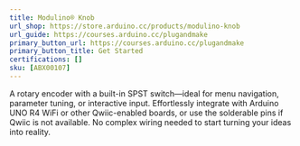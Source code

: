 ```yaml
---
title: Modulino® Knob
url_shop: https://store.arduino.cc/products/modulino-knob
url_guide: https://courses.arduino.cc/plugandmake
primary_button_url: https://courses.arduino.cc/plugandmake
primary_button_title: Get Started
certifications: []
sku: [ABX00107]
---
```


A rotary encoder with a built-in SPST switch—ideal for menu navigation, parameter tuning, or interactive input. Effortlessly integrate with Arduino UNO R4 WiFi or other Qwiic-enabled boards, or use the solderable pins if Qwiic is not available. No complex wiring needed to start turning your ideas into reality.
